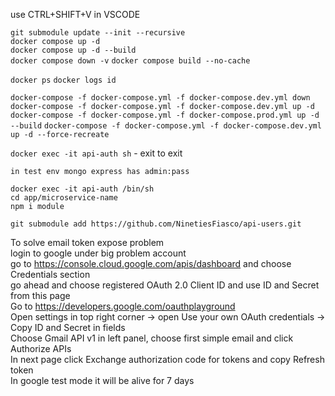 use CTRL+SHIFT+V in VSCODE

`git submodule update --init --recursive`  
`docker compose up -d`  
`docker compose up -d --build`  
`docker compose down -v`
`docker compose build --no-cache`



`docker ps`
`docker logs id`

`docker-compose -f docker-compose.yml -f docker-compose.dev.yml down`
`docker-compose -f docker-compose.yml -f docker-compose.dev.yml up -d`
`docker-compose -f docker-compose.yml -f docker-compose.prod.yml up -d --build`
`docker-compose -f docker-compose.yml -f docker-compose.dev.yml up -d --force-recreate`


`docker exec -it api-auth sh` - exit to exit


`in test env mongo express has admin:pass`

```
docker exec -it api-auth /bin/sh
cd app/microservice-name
npm i module
```

`git submodule add https://github.com/NinetiesFiasco/api-users.git`  
  
To solve email token expose problem  
login to google under big problem account  
go to https://console.cloud.google.com/apis/dashboard and choose Credentials section  
go ahead and choose registered OAuth 2.0 Client ID and use ID and Secret from this page  
Go to https://developers.google.com/oauthplayground  
Open settings in top right corner -> open Use your own OAuth credentials -> Copy ID and Secret in fields  
Choose Gmail API v1 in left panel, choose first simple email and click Authorize APIs  
In next page click Exchange authorization code for tokens and copy Refresh token  
In google test mode it will be alive for 7 days
```

